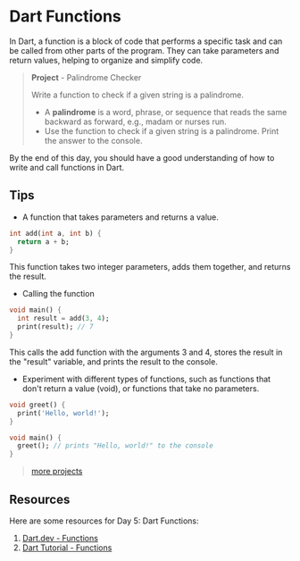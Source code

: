 # Dart Functions

In Dart, a function is a block of code that performs a specific task and can be called from other parts of the program. They can take parameters and return values, helping to organize and simplify code.

> **Project** - Palindrome Checker
> 
> Write a function to check if a given string is a palindrome.
> - A **palindrome** is a word, phrase, or sequence that reads the same backward as forward, e.g., madam or nurses run.
> - Use the function to check if a given string is a palindrome. Print the answer to the console.
>

By the end of this day, you should have a good understanding of how to write and call functions in Dart.

## Tips

- A function that takes parameters and returns a value.

```dart
int add(int a, int b) {
  return a + b;
}
```

This function takes two integer parameters, adds them together, and returns the result.

- Calling the function

```dart
void main() {
  int result = add(3, 4);
  print(result); // 7
}
```

This calls the add function with the arguments 3 and 4, stores the result in the "result" variable, and prints the result to the console.

- Experiment with different types of functions, such as functions that don't return a value (void), or functions that take no parameters.

```dart
void greet() {
  print('Hello, world!');
}

void main() {
  greet(); // prints "Hello, world!" to the console
}
```

> [more projects](https://masterflutter.appwriters.dev/ch01-the-dart-basics/ls09-functions)

## Resources

Here are some resources for Day 5: Dart Functions:

1. [Dart.dev - Functions](https://dart.dev/guides/language/language-tour#functions)
2. [Dart Tutorial - Functions](https://dart-tutorial.com/functions/)

